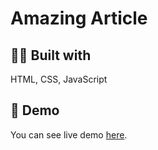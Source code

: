 # Amazing Article


## 👨‍💻 Built with
HTML, CSS, JavaScript

## 🚀 Demo
You can see live demo [here](https://zaheer-zk.github.io/Amazing-Articles/).
